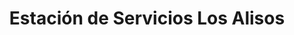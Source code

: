 ---
title: "Estación de Servicios Los Alisos"
url: /caracas/estacion-de-servicios-los-alisos-av-andres-galarraga/
shop: comodidad
---